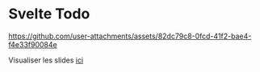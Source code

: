 # Svelte Todo

https://github.com/user-attachments/assets/82dc79c8-0fcd-41f2-bae4-f4e33f90084e

Visualiser les slides [ici](https://galsendev221.github.io/icagi-svelte-101/)
